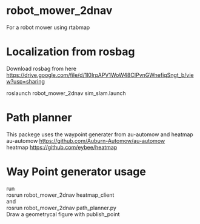# robot_mower_2dnav
For a robot mower using rtabmap

# Localization from rosbag
Download rosbag from here
https://drive.google.com/file/d/1l0IrpAPV1WoW48CIPvnGWnefiqSngt_b/view?usp=sharing

roslaunch robot_mower_2dnav sim_slam.launch


# Path planner
This packege uses the waypoint generater from au-automow and heatmap  
au-automow https://github.com/Auburn-Automow/au-automow  
heatmap https://github.com/eybee/heatmap

# Way Point generator usage
run  
rosrun robot_mower_2dnav heatmap_client  
and  
rosrun robot_mower_2dnav path_planner.py  
Draw a geometrycal figure with publish_point
 
